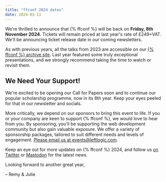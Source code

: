 ```yaml
---
title: "ffconf 2024 dates"
date: 2024-03-11
---
```


We're thrilled to announce that {% ffconf %} will be back on **Friday, 8th November 2024**. Tickets will remain priced at last year's rate of £249+VAT. We'll be announcing ticket release date in our coming newsletters.

As with previous years, all the talks from 2023 are accessible on our [{% ffconf %} archive site](https://ffconf.org/talks/?filter=&years=2023). Last year featured some truly exceptional presentations, and we strongly recommend taking the time to watch or revisit them.

## We Need Your Support!

We're excited to be opening our Call for Papers soon and to continue our popular scholarship programme, now in its 8th year. Keep your eyes peeled for that in our newsletter and socials.

More critically, we depend on our sponsors to bring this event to life.
If you or your company are keen to support {% ffconf %}, we would love to hear from you. By sponsoring, you'll be supporting the web development community but also gain valuable exposure. We offer a variety of sponsorship packages, tailored to suit different needs and levels of engagement. [Please email us at events@leftlogic.com](mailto:events@leftlogic.com?subject=sponsorship).

Keep an eye out for more updates on {% ffconf %} 2024, and follow us [on Twitter](https://twitter.com/ffconf) or [Mastodon](https://social.ffconf.org/@ffconf) for the latest news.

Looking forward to another great year,

– Remy & Julie

